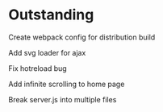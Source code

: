 # Outstanding

Create webpack config for distribution build

Add svg loader for ajax

Fix hotreload bug

Add infinite scrolling to home page

Break server.js into multiple files
